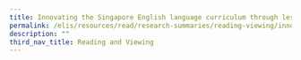 ```yaml
---
title: Innovating the Singapore English language curriculum through lesson study
permalink: /elis/resources/read/research-summaries/reading-viewing/innovating-english-language-curriculum/
description: ""
third_nav_title: Reading and Viewing
---
```

